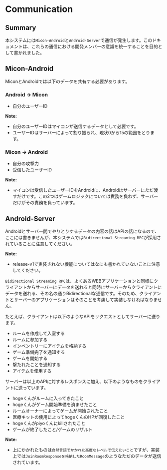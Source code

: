 # Communication
## Summary
本システムには`Micon-Android`と`Android-Server`で通信が発生します。このドキュメントは、これらの通信における開発メンバーの意識を統一することを目的として書かれました。

## Micon-Android
MiconとAndroidでは以下のデータを共有する必要があります。

### Android -> Micon
- 自分のユーザーID

**Note:**
- 自分のユーザーIDはマイコンが送信するデータとして必要です。
- ユーザーIDはサーバーによって割り振られ、現状0から15の範囲をとります。

### Micon -> Android
- 自分の攻撃力
- 受信したユーザーID

**Note:**
- マイコンは受信したユーザーIDをAndroidに、Androidはサーバーにただ渡すだけです。この2つはゲームロジックについては責務を負わず、サーバーだけがその責務を負っています。

## Android-Server
Androidとサーバー間でやりとりするデータの内容の話はAPIの話になるので、ここには書きませんが、本システムでは`Bidirectional Streaming RPC`が採用されていることに注意してください。

**Note:**
- release-v1で実装されない機能についてはなにも書かれていないことに注意してください。

`Bidirectional Streaming RPC`は、よくあるWEBアプリケーションと同様にクライアントからサーバーにデータを送れると同時にサーバーからクライアントにデータを送れる、その名の通りBidirectionalな通信です。そのため、クライアントとサーバーのアプリケーションはそのことを考慮して実装しなければなりません。

たとえば、クライアントは以下のようなAPIをリクエストとしてサーバーに送ります。
- ルームを作成して入室する
- ルームに参加する
- インベントリーにアイテムを格納する
- ゲーム準備完了を通知する
- ゲームを開始する
- 撃たれたことを通知する
- アイテムを使用する

サーバーは以上のAPIに対するレスポンスに加え、以下のようなものをクライアントに送っています。

- hogeくんがルームに入ってきたこと
- hogeくんがゲーム開始準備を済ませたこと
- ルームオーナーによってゲームが開始されたこと
- 医療キットの使用によってhogeくんのHPが回復したこと
- hogeくんがpiyoくんにkillされたこと
- ゲームが終了したこと/ゲームのリザルト

**Note:**
- 上にかかれたものは`自然言語でかかれた高度なレベルで伝えたいこと`ですが、実装上では`JoinRoomResponseを格納したRoomMessage`のようなただのデータが送信されています。